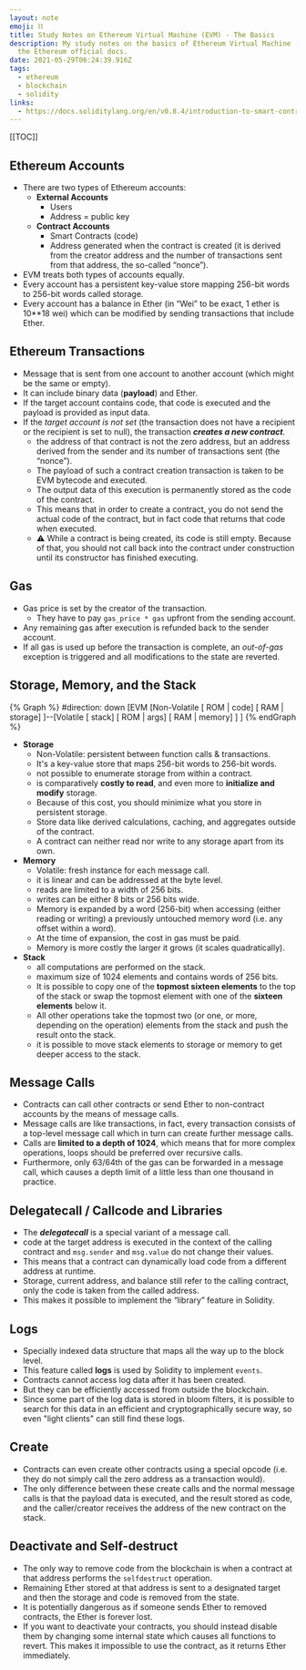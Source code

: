 ```yaml
---
layout: note
emoji: ⛓
title: Study Notes on Ethereum Virtual Machine (EVM) - The Basics
description: My study notes on the basics of Ethereum Virtual Machine (EVM) from
  the Ethereum official docs.
date: 2021-05-29T06:24:39.916Z
tags:
  - ethereum
  - blockchain
  - solidity
links:
  - https://docs.soliditylang.org/en/v0.8.4/introduction-to-smart-contracts.html
---
```

[[TOC]]

## Ethereum Accounts

- There are two types of Ethereum accounts:
    - **External Accounts**
        - Users
        - Address = public key
    - **Contract Accounts**
        - Smart Contracts (code)
        - Address generated when the contract is created (it is derived from the creator address and the number of transactions sent from that address, the so-called “nonce”).
- EVM treats both types of accounts equally.
- Every account has a persistent key-value store mapping 256-bit words to 256-bit words called storage.
- Every account has a balance in Ether (in “Wei” to be exact, 1 ether is 10**18 wei) which can be modified by sending transactions that include Ether.

## Ethereum Transactions

- Message that is sent from one account to another account (which might be the same or empty).
- It can include binary data (**payload**) and Ether.
- If the target account contains code, that code is executed and the payload is provided as input data.
- If the *target account is not set* (the transaction does not have a recipient or the recipient is set to null), the transaction ***creates a new contract***.
    - the address of that contract is not the zero address, but an address derived from the sender and its number of transactions sent (the “nonce”).
    - The payload of such a contract creation transaction is taken to be EVM bytecode and executed.
    - The output data of this execution is permanently stored as the code of the contract.
    - This means that in order to create a contract, you do not send the actual code of the contract, but in fact code that returns that code when executed.
    - ⚠ While a contract is being created, its code is still empty. Because of that, you should not call back into the contract under construction until its constructor has finished executing.

## Gas

- Gas price is set by the creator of the transaction.
    - They have to pay `gas_price * gas` upfront from the sending account.
- Any remaining gas after execution is refunded back to the sender account.
- If all gas is used up before the transaction is complete, an *out-of-gas* exception is triggered and all modifications to the state are reverted.

## Storage, Memory, and the Stack

{% Graph %}
#direction: down
[EVM
	[Non-Volatile
		[<frame> ROM | code]
		[<frame> RAM | storage]
	]--[Volatile
		[<database> stack]
		[<frame> ROM | args]
		[<frame> RAM | memory]
	]
]
{% endGraph %}

- **Storage**
    - Non-Volatile: persistent between function calls & transactions.
    - It's a key-value store that maps 256-bit words to 256-bit words.
    - not possible to enumerate storage from within a contract.
    - is comparatively **costly to read**, and even more to **initialize and modify** storage.
    - Because of this cost, you should minimize what you store in persistent storage.
    - Store data like derived calculations, caching, and aggregates outside of the contract.
    - A contract can neither read nor write to any storage apart from its own.
- **Memory**
    - Volatile: fresh instance for each message call.
    - it is linear and can be addressed at the byte level.
    - reads are limited to a width of 256 bits.
    - writes can be either 8 bits or 256 bits wide.
    - Memory is expanded by a word (256-bit) when accessing (either reading or writing) a previously untouched memory word (i.e. any offset within a word).
    - At the time of expansion, the cost in gas must be paid.
    - Memory is more costly the larger it grows (it scales quadratically).
- **Stack**
    - all computations are performed on the stack.
    - maximum size of 1024 elements and contains words of 256 bits.
    - It is possible to copy one of the **topmost sixteen elements** to the top of the stack or swap the topmost element with one of the **sixteen elements** below it.
    - All other operations take the topmost two (or one, or more, depending on the operation) elements from the stack and push the result onto the stack.
    - it is possible to move stack elements to storage or memory to get deeper access to the stack.

## Message Calls

- Contracts can call other contracts or send Ether to non-contract accounts by the means of message calls.
- Message calls are like transactions, in fact, every transaction consists of a top-level message call which in turn can create further message calls.
- Calls are **limited to a depth of 1024**, which means that for more complex operations, loops should be preferred over recursive calls.
- Furthermore, only 63/64th of the gas can be forwarded in a message call, which causes a depth limit of a little less than one thousand in practice.

## Delegatecall / Callcode and Libraries

- The ***delegatecall*** is a special variant of a message call.
- code at the target address is executed in the context of the calling contract and `msg.sender` and `msg.value` do not change their values.
- This means that a contract can dynamically load code from a different address at runtime.
- Storage, current address, and balance still refer to the calling contract, only the code is taken from the called address.
- This makes it possible to implement the “library” feature in Solidity.

## Logs

- Specially indexed data structure that maps all the way up to the block level.
- This feature called **logs** is used by Solidity to implement `events`.
- Contracts cannot access log data after it has been created.
- But they can be efficiently accessed from outside the blockchain.
- Since some part of the log data is stored in bloom filters, it is possible to search for this data in an efficient and cryptographically secure way, so even "light clients" can still find these logs.

## Create

- Contracts can even create other contracts using a special opcode (i.e. they do not simply call the zero address as a transaction would).
- The only difference between these create calls and the normal message calls is that the payload data is executed, and the result stored as code, and the caller/creator receives the address of the new contract on the stack.

## Deactivate and Self-destruct

- The only way to remove code from the blockchain is when a contract at that address performs the `selfdestruct` operation.
- Remaining Ether stored at that address is sent to a designated target and then the storage and code is removed from the state.
- It is potentially dangerous as if someone sends Ether to removed contracts, the Ether is forever lost.
- If you want to deactivate your contracts, you should instead disable them by changing some internal state which causes all functions to revert. This makes it impossible to use the contract, as it returns Ether immediately.